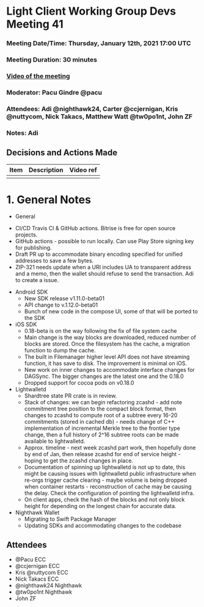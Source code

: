 # Light Client Working Group Devs Meeting 41
### Meeting Date/Time: Thursday, January 12th, 2021 17:00 UTC
### Meeting Duration: 30 minutes
### [Video of the meeting](not-recorded)
### Moderator: Pacu Gindre @pacu
### Attendees: Adi @nighthawk24, Carter @ccjernigan, Kris @nuttycom, Nick Takacs, Matthew Watt @tw0po1nt, John ZF
### Notes: Adi

## Decisions and Actions Made
| Item | Description | Video ref |
| ------------- | ----------- | --------- |
| | ||


# 1. General Notes
* General
 - CI/CD Travis CI & GitHub actions. Bitrise is free for open source projects.
 - GitHub actions - possible to run locally. Can use Play Store signing key for publishing.
 - Draft PR up to accommodate binary encoding specified for unified addresses to save a few bytes.
 - ZIP-321 needs update when a URI includes UA to transparent address and a memo, then the wallet should refuse to send the transaction. Adi to create a issue.
* Android SDK
  - New SDK release v1.11.0-beta01
  - API change to v.1.12.0-beta01
  - Bunch of new code in the compose UI, some of that will be ported to the SDK
* iOS SDK
  - 0.18-beta is on the way following the fix of file system cache
  - Main change is the way blocks are downloaded, reduced number of blocks are stored. Once the filesystem has the cache, a migration function to dump the cache.
  - The built in Filemanager higher level API does not have streaming function, it has save to disk. The improvement is minimal on iOS.
  - New work on inner changes to accommodate interface changes for DAGSync. The bigger changes are the latest one and the 0.18.0
  - Dropped support for cocoa pods on v0.18.0
* Lightwalletd
  - Shardtree state PR crate is in review.
  - Stack of changes: we can begin refactoring zcashd - add note commitment tree position to the compact block format, then changes to zcashd to compute root of a subtree every 16-20 commitments (stored in cached db) - needs change of C++ implementation of incremental Merkle tree to the frontier type change, then a full history of 2^16 subtree roots can be made available to lightwalletd.
  - Approx. timeline - next week zcashd part work, then hopefully done by end of Jan, then release zcashd for end of service height - hoping to get the zcashd changes in place.
  - Documentation of spinning up lightwalletd is not up to date, this might be causing issues with lightwalletd public infrastructure when re-orgs trigger cache clearing - maybe volume is being dropped when container restarts - reconstruction of cache may be causing the delay. Check the configuration of pointing the lightwalletd infra.
  - On client apps, check the hash of the blocks and not only block height for depending on the longest chain for accurate data.
* Nighthawk Wallet
  - Migrating to Swift Package Manager
  - Updating SDKs and accommodating changes to the codebase

## Attendees
* @Pacu ECC
* @ccjernigan ECC
* Kris @nuttycom ECC
* Nick Takacs ECC
* @nighthawk24 Nighthawk
* @tw0po1nt Nighthawk
* John ZF